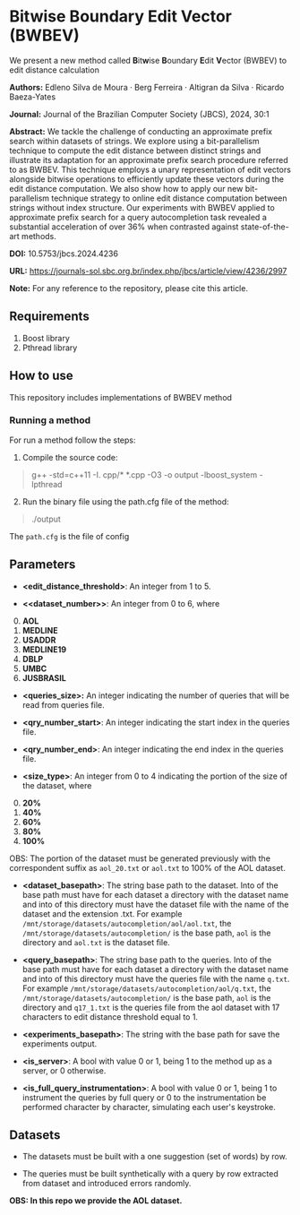 # **B**it**w**ise **B**oundary **E**dit **V**ector (BWBEV)

We present a new method called **B**it**w**ise **B**oundary **E**dit **V**ector (BWBEV) to edit distance calculation

**Authors:** Edleno Silva de Moura · Berg Ferreira · Altigran da Silva · Ricardo Baeza-Yates

**Journal:** Journal of the Brazilian Computer Society (JBCS), 2024, 30:1

**Abstract:**
We tackle the challenge of conducting an approximate prefix search within datasets of strings. We explore using a bit-parallelism technique to compute the edit distance between distinct strings and illustrate its adaptation for an approximate prefix search procedure referred to as BWBEV. This technique employs a unary representation of edit vectors alongside bitwise operations to efficiently update these vectors during the edit distance computation. We also show how to apply our new bit-parallelism technique strategy to online edit distance computation between strings without index structure. Our experiments with BWBEV applied to approximate prefix search for a query autocompletion task revealed a substantial acceleration of over 36% when contrasted against state-of-the-art methods.

**DOI:** 10.5753/jbcs.2024.4236

**URL:** https://journals-sol.sbc.org.br/index.php/jbcs/article/view/4236/2997

**Note:** For any reference to the repository, please cite this article.

## Requirements

1. Boost library
2. Pthread library

## How to use

This repository includes implementations of BWBEV method

### Running a method

For run a method follow the steps:

1. Compile the source code:

> g++ -std=c++11 -I. cpp/* *.cpp -O3 -o output -lboost_system -lpthread

2. Run the binary file using the path.cfg file of the method:

> ./output

The `path.cfg` is the file of config

## Parameters

* **<edit_distance_threshold>**: An integer from 1 to 5.

* **<<dataset_number>>**: An integer from 0 to 6, where

0. **AOL**
1. **MEDLINE**
2. **USADDR**
3. **MEDLINE19**
4. **DBLP**
5. **UMBC**
6. **JUSBRASIL**

* **<queries_size>:** An integer indicating the number of queries that will be read from queries file.


* **<qry_number_start>**: An integer indicating the start index in the queries file.


* **<qry_number_end>**: An integer indicating the end index in the queries file.


* **<size_type>**: An integer from 0 to 4 indicating the portion of the size of the dataset, where

0. **20%**
1. **40%**
2. **60%**
3. **80%**
4. **100%**

OBS: The portion of the dataset must be generated previously with the correspondent suffix as `aol_20.txt` or `aol.txt` to 100% of the AOL dataset.


* **<dataset_basepath>**: The string base path to the dataset. Into of the base path must have for each dataset a
  directory with the dataset name and into of this directory must have the dataset file with the name of the dataset and the
  extension .txt. For example `/mnt/storage/datasets/autocompletion/aol/aol.txt`, the `/mnt/storage/datasets/autocompletion/`
  is the base path, `aol` is the directory and `aol.txt` is the dataset file.


* **<query_basepath>**: The string base path to the queries. Into of the base path must have for each dataset a
  directory with the dataset name and into of this directory must have the queries file with the name `q.txt`.
  For example `/mnt/storage/datasets/autocompletion/aol/q.txt`, the `/mnt/storage/datasets/autocompletion/`
  is the base path, `aol` is the directory and `q17_1.txt` is the queries file from the aol dataset with 17 characters
  to edit distance threshold equal to 1.

* **<experiments_basepath>**: The string with the base path for save the experiments output.


* **<is_server>**: A bool with value 0 or 1, being 1 to the method up as a server, or 0 otherwise.


* **<is_full_query_instrumentation>**: A bool with value 0 or 1, being 1 to instrument the queries
  by full query or 0 to the instrumentation be performed character by character, simulating each user's keystroke.

## Datasets

* The datasets must be built with a one suggestion (set of words) by row.


* The queries must be built synthetically with a query by row extracted from dataset and introduced errors randomly.

**OBS: In this repo we provide the AOL dataset.**
